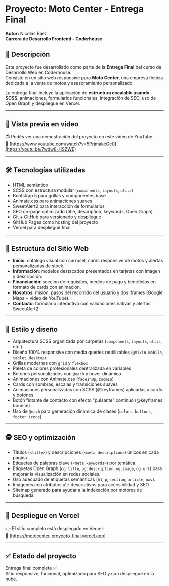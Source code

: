 # Proyecto: Moto Center - **Entrega Final**  
**Autor:** Nicolás Báez  
**Carrera de Desarrollo Frontend - Coderhouse**

## 📌 Descripción
Este proyecto fue desarrollado como parte de la **Entrega Final** del curso de Desarrollo Web en Coderhouse.  
Consiste en un sitio web responsive para **Moto Center**, una empresa ficticia dedicada a la venta de motos y asesoramiento personalizado.

La entrega final incluye la aplicación de **estructura escalable usando SCSS**, animaciones, formularios funcionales, integración de SEO, uso de Open Graph y despliegue en Vercel.

---

## 🎥 Vista previa en video

📺 Podés ver una demostración del proyecto en este video de YouTube:  
🔗 [https://www.youtube.com/watch?v=5PrjmakeGc0](https://youtu.be/7wdw8-HSZWE)

---

## 🛠️ Tecnologías utilizadas
- HTML semántico
- SCSS con estructura modular (`components`, `layouts`, `utils`)
- Bootstrap 5 para grillas y componentes base
- Animate.css para animaciones suaves
- SweetAlert2 para interacción de formularios
- SEO on-page optimizado (title, description, keywords, Open Graph)
- Git + GitHub para versionado y despliegue
- GitHub Pages como hosting del proyecto
- Vercel para despliegue final

---

## 🧱 Estructura del Sitio Web

- **Inicio**: catálogo visual con carrusel, cards responsive de motos y alertas personalizadas de stock.
- **Información**: modelos destacados presentados en tarjetas con imagen y descripción.
- **Financiación**: sección de requisitos, medios de pago y beneficios en formato de cards con animación.
- **Nosotros**: misión, pasos del recorrido del usuario y dos iframes (Google Maps + video de YouTube).
- **Contacto**: formulario interactivo con validaciones nativas y alertas SweetAlert2.

---

## 🎨 Estilo y diseño
- Arquitectura SCSS organizada por carpetas (`components`, `layouts`, `utils`, etc.)
- Diseño 100% responsive con media queries reutilizables (`@mixin mobile`, `tablet`, `desktop`)
- Grillas modernas con `grid` y `flexbox`
- Paleta de colores profesionales centralizada en variables
- Botones personalizados con `@each` y hover dinámico
- Animaciones con Animate.css (`fadeInUp`, `zoomIn`)
- Cards con sombras, escalas y transiciones suaves
- Animaciones personalizadas con SCSS (@keyframes) aplicadas a cards y botones
- Botón flotante de contacto con efecto "pulsante" continuo (@keyframes bounce)
- Uso de `@each` para generación dinámica de clases (`colors`, `buttons`, `footer icons`)

---

## 🕵️ SEO y optimización
- Títulos (`<title>`) y descripciones (`<meta description>`) únicos en cada página.
- Etiquetas de palabras clave (`<meta keywords>`) por temática.
- Etiquetas Open Graph (`og:title`, `og:description`, `og:image`, `og:url`) para mejorar la visualización en redes sociales.
- Uso adecuado de etiquetas semánticas (`h1`, `p`, `section`, `article`, `nav`).
- Imágenes con atributos `alt` descriptivos para accesibilidad y SEO.
- Sitemap generado para ayudar a la indexación por motores de búsqueda.

---

## 🚀 Despliegue en Vercel
👉 El sitio completo está desplegado en Vercel:  
🔗 [https://motocenter-proyecto-final.vercel.app]

---

## ✅ Estado del proyecto
Entrega final completa ✅  
Sitio responsive, funcional, optimizado para SEO y con despliegue en la nube.  
